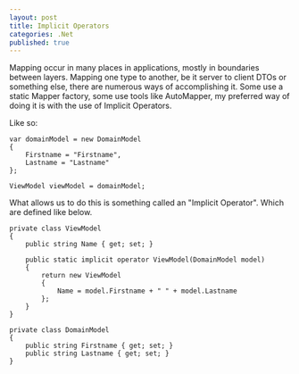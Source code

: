 ```yaml
---
layout: post
title: Implicit Operators
categories: .Net
published: true
---
```

Mapping occur in many places in applications, mostly in boundaries between layers. Mapping one type to another, be it server to client DTOs or something else, there are numerous ways of accomplishing it. Some use a static Mapper factory, some use tools like AutoMapper, my preferred way of doing it is with the use of Implicit Operators.

Like so:

	var domainModel = new DomainModel
	{
		Firstname = "Firstname",
		Lastname = "Lastname"
	};
     
    ViewModel viewModel = domainModel;
     
What allows us to do this is something called an "Implicit Operator". Which are defined like below.
 
    private class ViewModel
    {
        public string Name { get; set; }
     
    	public static implicit operator ViewModel(DomainModel model)
    	{
    		return new ViewModel
    		{
    			Name = model.Firstname + " " + model.Lastname
    		};
    	}
    }

<!---->
 
    private class DomainModel
    {
        public string Firstname { get; set; }
        public string Lastname { get; set; }
    }
